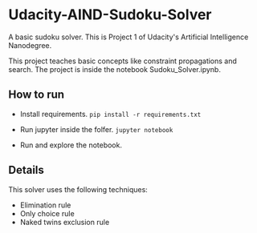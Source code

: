 # Udacity-AIND-Sudoku-Solver
A basic sudoku solver. This is Project 1 of Udacity's Artificial Intelligence Nanodegree.

This project teaches basic concepts like constraint propagations and search. The project is inside the notebook Sudoku_Solver.ipynb.

## How  to run
- Install requirements.
`pip install -r requirements.txt`

- Run jupyter inside the folfer.
 `jupyter notebook`
 
 - Run and explore the notebook.

## Details
This solver uses the following techniques:
- Elimination rule
- Only choice rule
- Naked twins exclusion rule
